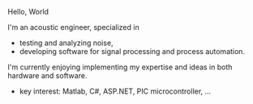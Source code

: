 Hello, World

I'm an acoustic engineer, specialized in
- testing and analyzing noise,
- developing software for signal processing and process automation.

I'm currently enjoying implementing my expertise and ideas in both hardware and software. 

- key interest: Matlab, C#, ASP.NET, PIC microcontroller, ...


<!---
jongpwc/jongpwc is a ✨ special ✨ repository because its `README.md` (this file) appears on your GitHub profile.
You can click the Preview link to take a look at your changes.
--->

